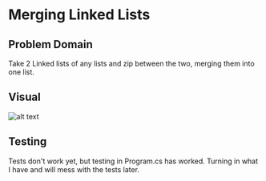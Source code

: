 # Merging Linked Lists

## Problem Domain
Take 2 Linked lists of any lists and zip between the two, merging them into one list. 

## Visual
![alt text]()


## Testing 
Tests don't work yet, but testing in Program.cs has worked. Turning in what I have and will mess with the tests later. 